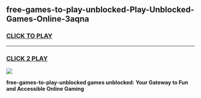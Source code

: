 
## free-games-to-play-unblocked-Play-Unblocked-Games-Online-3aqna
<h3>
<a href="https://premium76.site?title=free-games-to-play-unblocked&ref=25A">CLICK TO PLAY</a></h3>
<hr>

<h3>
<a href="https://premium76.site?title=free-games-to-play-unblocked&ref=25A">CLICK 2 PLAY</a>
  
</h3>

<a href="https://premium76.site?title=free-games-to-play-unblocked&ref=25A"><img src="https://clearcache.store/games.png"></a>


**free-games-to-play-unblocked games unblocked: Your Gateway to Fun and Accessible Online Gaming**
